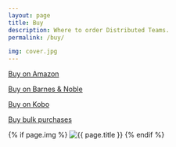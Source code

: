 ```yaml
---
layout: page
title: Buy
description: Where to order Distributed Teams.
permalink: /buy/

img: cover.jpg
---
```


<main id="main-content">
    <div class="jumbotron jumbotron-home">
        <div class="container">
            <div class="row">
                <div class="col-md-6 book-text">
                  <p class="buy"><a href="https://www.amazon.com/Distributed-Teams-Practice-Together-Physically/dp/1732254923/" class="btn-primary">Buy on Amazon</a></p>
                  <p class="buy"><a href="https://www.barnesandnoble.com/w/distributed-teams-john-oduinn/1130974497?ean=9781732254930" class="btn-primary">Buy on Barnes & Noble</a></p>
                  <p class="buy"><a href="https://www.kobo.com/us/en/ebook/distributed-teams" class="btn-primary">Buy on Kobo</a></p>
                  <p class="buy"><a href="{{ site.baseurl }}/contact" class="btn-primary">Buy bulk purchases</a></p>
                </div>
                <div class="col-md-6 book-cover">
                    {% if page.img %}
                    <img src="{{ site.baseurl }}/img/{{ page.img }}" alt="{{ page.title }}" title="{{ page.title }}">
                    {% endif %}
                </div>
            </div>
        </div>
    </div>

